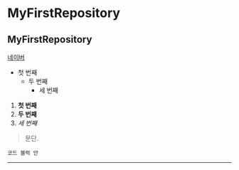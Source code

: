 # MyFirstRepository
## MyFirstRepository

[네이버](http://naver.com)

- 첫 번째
  - 두 번째
    - 세 번째

1. **첫 번째**
2. __두 번째__
3.  *세 번째*

>문단.
>

```
코드 블럭 안
```
* * *


